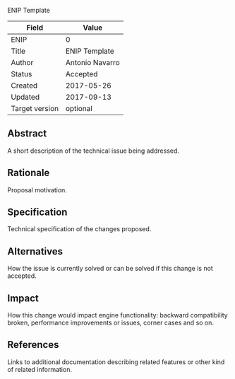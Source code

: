 ENIP Template

| Field | Value |
| --- | --- |
| ENIP | 0 |
| Title | ENIP Template |
| Author | Antonio Navarro |
| Status | Accepted |
| Created | 2017-05-26 |
| Updated | 2017-09-13 |
| Target version | optional |

## Abstract

A short description of the technical issue being addressed.

## Rationale

Proposal motivation.

## Specification

Technical specification of the changes proposed.

## Alternatives

How the issue is currently solved or can be solved if this change is not accepted.

## Impact

How this change would impact engine functionality: backward compatibility broken, performance improvements or issues, corner cases and so on.

## References

Links to additional documentation describing related features or other kind of related information.
